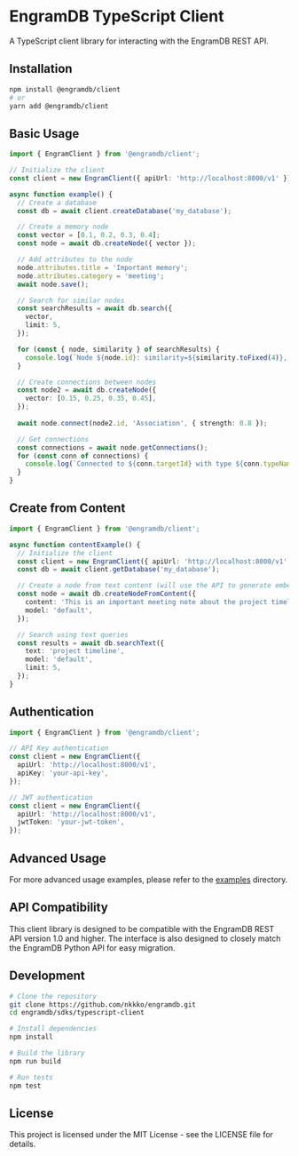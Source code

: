 # EngramDB TypeScript Client

A TypeScript client library for interacting with the EngramDB REST API.

## Installation

```bash
npm install @engramdb/client
# or
yarn add @engramdb/client
```

## Basic Usage

```typescript
import { EngramClient } from '@engramdb/client';

// Initialize the client
const client = new EngramClient({ apiUrl: 'http://localhost:8000/v1' });

async function example() {
  // Create a database
  const db = await client.createDatabase('my_database');

  // Create a memory node
  const vector = [0.1, 0.2, 0.3, 0.4];
  const node = await db.createNode({ vector });

  // Add attributes to the node
  node.attributes.title = 'Important memory';
  node.attributes.category = 'meeting';
  await node.save();

  // Search for similar nodes
  const searchResults = await db.search({
    vector,
    limit: 5,
  });

  for (const { node, similarity } of searchResults) {
    console.log(`Node ${node.id}: similarity=${similarity.toFixed(4)}, title=${node.attributes.title}`);
  }

  // Create connections between nodes
  const node2 = await db.createNode({
    vector: [0.15, 0.25, 0.35, 0.45],
  });
  
  await node.connect(node2.id, 'Association', { strength: 0.8 });

  // Get connections
  const connections = await node.getConnections();
  for (const conn of connections) {
    console.log(`Connected to ${conn.targetId} with type ${conn.typeName} (strength: ${conn.strength})`);
  }
}
```

## Create from Content

```typescript
import { EngramClient } from '@engramdb/client';

async function contentExample() {
  // Initialize the client
  const client = new EngramClient({ apiUrl: 'http://localhost:8000/v1' });
  const db = await client.getDatabase('my_database');

  // Create a node from text content (will use the API to generate embeddings)
  const node = await db.createNodeFromContent({
    content: 'This is an important meeting note about the project timeline.',
    model: 'default',
  });

  // Search using text queries
  const results = await db.searchText({
    text: 'project timeline',
    model: 'default',
    limit: 5,
  });
}
```

## Authentication

```typescript
import { EngramClient } from '@engramdb/client';

// API Key authentication
const client = new EngramClient({
  apiUrl: 'http://localhost:8000/v1',
  apiKey: 'your-api-key',
});

// JWT authentication
const client = new EngramClient({
  apiUrl: 'http://localhost:8000/v1',
  jwtToken: 'your-jwt-token',
});
```

## Advanced Usage

For more advanced usage examples, please refer to the [examples](examples/) directory.

## API Compatibility

This client library is designed to be compatible with the EngramDB REST API version 1.0 and higher.
The interface is also designed to closely match the EngramDB Python API for easy migration.

## Development

```bash
# Clone the repository
git clone https://github.com/nkkko/engramdb.git
cd engramdb/sdks/typescript-client

# Install dependencies
npm install

# Build the library
npm run build

# Run tests
npm test
```

## License

This project is licensed under the MIT License - see the LICENSE file for details.